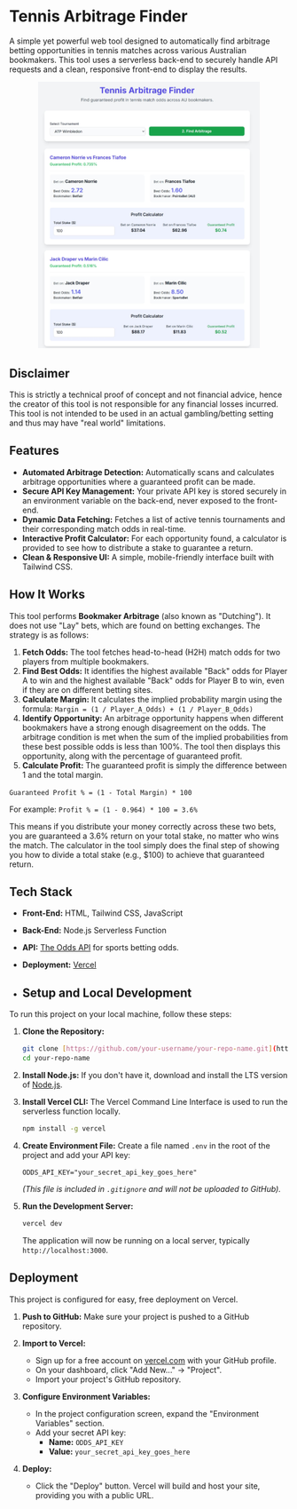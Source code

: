 # Tennis Arbitrage Finder

A simple yet powerful web tool designed to automatically find arbitrage betting opportunities in tennis matches across various Australian bookmakers. This tool uses a serverless back-end to securely handle API requests and a clean, responsive front-end to display the results.
<div align="center">
<img src="https://github.com/arronmong/sports_arb/blob/main/Demo%20Screenshot.jpg?raw=true" width="400">
</div>

## Disclaimer

This is strictly a technical proof of concept and not financial advice, hence the creator of this tool is not responsible for any financial losses incurred. This tool is not intended to be used in an actual gambling/betting setting and thus may have "real world" limitations. 

## Features

-   **Automated Arbitrage Detection:** Automatically scans and calculates arbitrage opportunities where a guaranteed profit can be made.
-   **Secure API Key Management:** Your private API key is stored securely in an environment variable on the back-end, never exposed to the front-end.
-   **Dynamic Data Fetching:** Fetches a list of active tennis tournaments and their corresponding match odds in real-time.
-   **Interactive Profit Calculator:** For each opportunity found, a calculator is provided to see how to distribute a stake to guarantee a return.
-   **Clean & Responsive UI:** A simple, mobile-friendly interface built with Tailwind CSS.

## How It Works

This tool performs **Bookmaker Arbitrage** (also known as "Dutching"). It does not use "Lay" bets, which are found on betting exchanges. The strategy is as follows:

1.  **Fetch Odds:** The tool fetches head-to-head (H2H) match odds for two players from multiple bookmakers.
2.  **Find Best Odds:** It identifies the highest available "Back" odds for Player A to win and the highest available "Back" odds for Player B to win, even if they are on different betting sites.
3.  **Calculate Margin:** It calculates the implied probability margin using the formula:
    `Margin = (1 / Player_A_Odds) + (1 / Player_B_Odds)`
4.  **Identify Opportunity:** An arbitrage opportunity happens when different bookmakers have a strong enough disagreement on the odds. The arbitrage condition is met when the sum of the implied probabilities from these best possible odds is less than 100%. The tool then displays this opportunity, along with the percentage of guaranteed profit.
5.  **Calculate Profit:** The guaranteed profit is simply the difference between 1 and the total margin.

`Guaranteed Profit % = (1 - Total Margin) * 100`

For example:
`Profit % = (1 - 0.964) * 100 = 3.6%`

This means if you distribute your money correctly across these two bets, you are guaranteed a 3.6% return on your total stake, no matter who wins the match. The calculator in the tool simply does the final step of showing you how to divide a total stake (e.g., $100) to achieve that guaranteed return.

## Tech Stack

-   **Front-End:** HTML, Tailwind CSS, JavaScript
-   **Back-End:** Node.js Serverless Function
-   **API:** [The Odds API](https://the-odds-api.com/) for sports betting odds.
-   **Deployment:** [Vercel](https://vercel.com/)

-   ## Setup and Local Development

To run this project on your local machine, follow these steps:

1.  **Clone the Repository:**
    ```bash
    git clone [https://github.com/your-username/your-repo-name.git](https://github.com/your-username/your-repo-name.git)
    cd your-repo-name
    ```

2.  **Install Node.js:**
    If you don't have it, download and install the LTS version of [Node.js](https://nodejs.org/).

3.  **Install Vercel CLI:**
    The Vercel Command Line Interface is used to run the serverless function locally.
    ```bash
    npm install -g vercel
    ```

4.  **Create Environment File:**
    Create a file named `.env` in the root of the project and add your API key:
    ```
    ODDS_API_KEY="your_secret_api_key_goes_here"
    ```
    *(This file is included in `.gitignore` and will not be uploaded to GitHub).*

5.  **Run the Development Server:**
    ```bash
    vercel dev
    ```
    The application will now be running on a local server, typically `http://localhost:3000`.

## Deployment

This project is configured for easy, free deployment on Vercel.

1.  **Push to GitHub:**
    Make sure your project is pushed to a GitHub repository.

2.  **Import to Vercel:**
    -   Sign up for a free account on [vercel.com](https://vercel.com) with your GitHub profile.
    -   On your dashboard, click "Add New..." -> "Project".
    -   Import your project's GitHub repository.

3.  **Configure Environment Variables:**
    -   In the project configuration screen, expand the "Environment Variables" section.
    -   Add your secret API key:
        -   **Name:** `ODDS_API_KEY`
        -   **Value:** `your_secret_api_key_goes_here`

4.  **Deploy:**
    -   Click the "Deploy" button. Vercel will build and host your site, providing you with a public URL.


